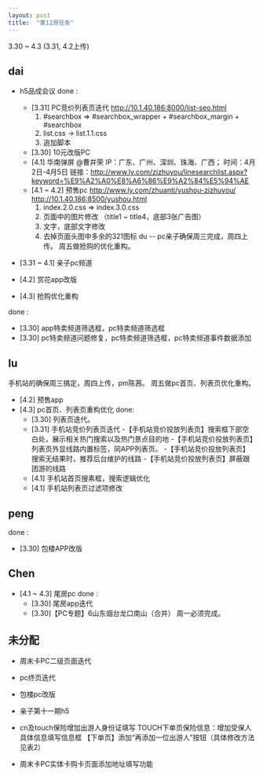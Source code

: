 ```yaml
---
layout: post
title:  "第12周任务"
---
```


3.30 ~ 4.3 (3.31, 4.2上传)

dai
---
- h5品成会议
done :
  - [3.31] PC竞价列表页迭代
    http://10.1.40.186:8000/list-seo.html
    1. #searchbox => #searchbox_wrapper + #searchbox_margin + #searchbox
    2. list.css -> list.1.1.css
    3. 追加脚本 <script src="http://js.40017.cn/cn/min/??/cn/sl/list/seo/list.js"></script>
  - [3.30] 10元改版PC
  - [4.1] 华南弹屏 @曹井荣
    IP：广东、广州、深圳、珠海、广西；  时间：4月2日-4月5日    链接：http://www.ly.com/zizhuyou/linesearchlist.aspx?keyword=%E9%A2%A0%E8%A6%86%E9%A2%84%E5%94%AE
  - [4.1 ~ 4.2] 预售pc
    http://www.ly.com/zhuanti/yushou-zizhuyou/
    http://10.1.40.186:8500/yushou.html
    1. index.2.0.css => index.3.0.css
    2. 页面中的图片修改 （title1 ~ title4，底部3张广告图）
    3. 文字，底部文字修改
    4. 去掉页面头图中多余的321图标
du
--
pc亲子确保周三完成，周四上传。 周五做抢购的优化重构。

- [3.31 ~ 4.1] 亲子pc频道
- [4.2] 赏花app改版
- [4.3] 抢购优化重构

done :
  - [3.30] app特卖频道筛选框，pc特卖频道筛选框
  - [3.30] pc特卖频道问题修复，pc特卖频道筛选框，pc特卖频道事件数据添加


lu
--
手机站的确保周三搞定，周四上传，pm陈茜。 周五做pc首页、列表页优化重构。

- [4.2] 预售app
- [4.3] pc首页、列表页重构优化
done:
  - [3.30] 列表页迭代。
  - [3.31] 手机站竞价列表页迭代
    -【手机站竞价投放列表页】搜索框下部空白处，展示相关热门搜索以及热门景点目的地
    -【手机站竞价投放列表页】列表页外显线路内置标签，同APP列表页。
    -【手机站竞价投放列表页】搜索无结果时，推荐后台维护的线路
    -【手机站竞价投放列表页】屏蔽跟团游的线路
  - [4.1] 手机站首页搜素框，搜索逻辑优化
  - [4.1] 手机站列表页过滤项修改

peng
----
done :
- [3.30] 包楼APP改版

Chen
----
- [4.1 ~ 4.3] 尾房pc
done :
  - [3.30] 尾房app迭代
  - [3.30]【PC专题】6山东烟台龙口南山（合并） 周一必须完成。

未分配
------
  - 周末卡PC二级页面迭代
  - pc终页迭代
  - 包楼pc改版

  - 亲子第十一期h5
  - cn及touch保险增加出游人身份证填写
    TOUCH下单页保险信息：增加受保人具体信息填写信息框
    【下单页】添加“再添加一位出游人”按钮（具体修改方法见表2）
  - 周末卡PC实体卡购卡页面添加地址填写功能


